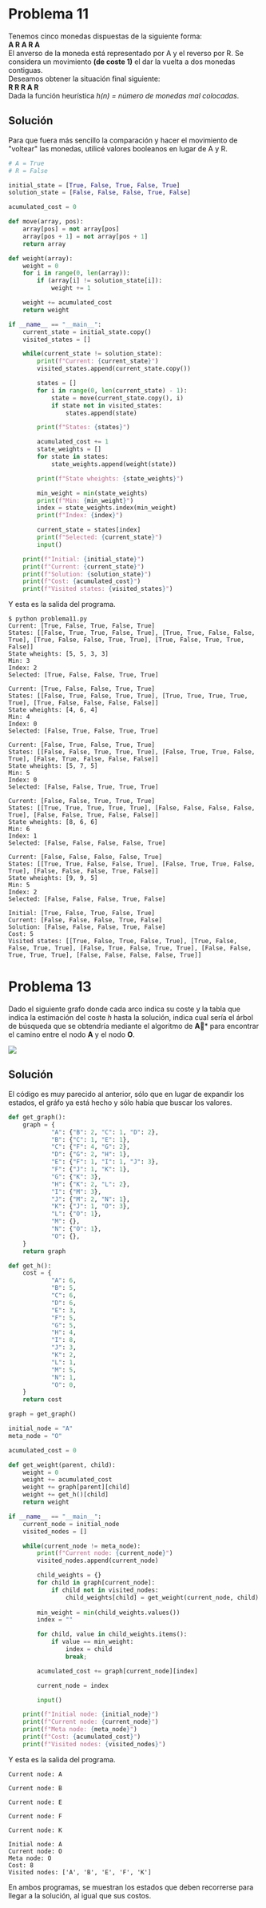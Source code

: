 # Problema 11

Tenemos cinco monedas dispuestas de la siguiente forma:  
 **A R A R A**  
El anverso de la moneda está representado por A y el reverso por R. Se considera un movimiento **(de coste 1)** el dar la vuelta a dos monedas contiguas.  
Deseamos obtener la situación final siguiente:  
 **R R R A R**  
Dada la función heurística *h(n) = número de monedas mal colocadas*.

## Solución

Para que fuera más sencillo la comparación y hacer el movimiento de "voltear" las monedas, utilicé valores booleanos en lugar de A y R.

```python
# A = True
# R = False

initial_state = [True, False, True, False, True]
solution_state = [False, False, False, True, False]

acumulated_cost = 0

def move(array, pos):
    array[pos] = not array[pos]
    array[pos + 1] = not array[pos + 1]
    return array

def weight(array):
    weight = 0
    for i in range(0, len(array)):
        if (array[i] != solution_state[i]):
            weight += 1

    weight += acumulated_cost
    return weight

if __name__ == "__main__":
    current_state = initial_state.copy()
    visited_states = []

    while(current_state != solution_state):
        print(f"Current: {current_state}")
        visited_states.append(current_state.copy())

        states = []
        for i in range(0, len(current_state) - 1):
            state = move(current_state.copy(), i)
            if state not in visited_states:
                states.append(state)

        print(f"States: {states}")

        acumulated_cost += 1
        state_weights = []
        for state in states:
            state_weights.append(weight(state))

        print(f"State wheights: {state_weights}")

        min_weight = min(state_weights)
        print(f"Min: {min_weight}")
        index = state_weights.index(min_weight)
        print(f"Index: {index}")

        current_state = states[index]
        print(f"Selected: {current_state}")
        input()

    print(f"Initial: {initial_state}")
    print(f"Current: {current_state}")
    print(f"Solution: {solution_state}")
    print(f"Cost: {acumulated_cost}")
    print(f"Visited states: {visited_states}")
```

Y esta es la salida del programa.

```
$ python problema11.py
Current: [True, False, True, False, True]
States: [[False, True, True, False, True], [True, True, False, False, True], [True, False, False, True, True], [True, False, True, True, False]]
State wheights: [5, 5, 3, 3]
Min: 3
Index: 2
Selected: [True, False, False, True, True]

Current: [True, False, False, True, True]
States: [[False, True, False, True, True], [True, True, True, True, True], [True, False, False, False, False]]
State wheights: [4, 6, 4]
Min: 4
Index: 0
Selected: [False, True, False, True, True]

Current: [False, True, False, True, True]
States: [[False, False, True, True, True], [False, True, True, False, True], [False, True, False, False, False]]
State wheights: [5, 7, 5]
Min: 5
Index: 0
Selected: [False, False, True, True, True]

Current: [False, False, True, True, True]
States: [[True, True, True, True, True], [False, False, False, False, True], [False, False, True, False, False]]
State wheights: [8, 6, 6]
Min: 6
Index: 1
Selected: [False, False, False, False, True]

Current: [False, False, False, False, True]
States: [[True, True, False, False, True], [False, True, True, False, True], [False, False, False, True, False]]
State wheights: [9, 9, 5]
Min: 5
Index: 2
Selected: [False, False, False, True, False]

Initial: [True, False, True, False, True]
Current: [False, False, False, True, False]
Solution: [False, False, False, True, False]
Cost: 5
Visited states: [[True, False, True, False, True], [True, False, False, True, True], [False, True, False, True, True], [False, False, True, True, True], [False, False, False, False, True]]
```



# Problema 13

Dado el siguiente grafo donde cada arco indica su coste y la tabla que indica la estimación del coste *h* hasta la solución, indica cual sería el árbol de búsqueda que se obtendría mediante el algoritmo de **A*** para encontrar el camino entre el nodo **A** y el nodo **O**.

![](/home/salva/Documents/Development/ExamenIA/b31c9921-ced0-4d09-8dde-2ae278f909bc.png)

## Solución

El código es muy parecido al anterior, sólo que en lugar de expandir los estados, el gráfo ya está hecho y sólo había que buscar los valores.

```python
def get_graph():
    graph = {
            "A": {"B": 2, "C": 1, "D": 2},
            "B": {"C": 1, "E": 1},
            "C": {"F": 4, "G": 2},
            "D": {"G": 2, "H": 1},
            "E": {"F": 1, "I": 1, "J": 3},
            "F": {"J": 1, "K": 1},
            "G": {"K": 3},
            "H": {"K": 2, "L": 2},
            "I": {"M": 3},
            "J": {"M": 2, "N": 1},
            "K": {"J": 1, "O": 3},
            "L": {"O": 1},
            "M": {},
            "N": {"O": 1},
            "O": {},
    }
    return graph

def get_h():
    cost = {
            "A": 6,
            "B": 5,                         
            "C": 6,
            "D": 6,
            "E": 3,
            "F": 5,
            "G": 5,
            "H": 4,
            "I": 8,
            "J": 3,
            "K": 2,
            "L": 1,
            "M": 5,
            "N": 1,
            "O": 0,
    }
    return cost

graph = get_graph()

initial_node = "A"
meta_node = "O"

acumulated_cost = 0

def get_weight(parent, child):
    weight = 0
    weight += acumulated_cost
    weight += graph[parent][child]
    weight += get_h()[child]
    return weight

if __name__ == "__main__":
    current_node = initial_node
    visited_nodes = []

    while(current_node != meta_node):
        print(f"Current node: {current_node}")
        visited_nodes.append(current_node)

        child_weights = {}
        for child in graph[current_node]:
            if child not in visited_nodes:
                child_weights[child] = get_weight(current_node, child)
        
        min_weight = min(child_weights.values())
        index = ""

        for child, value in child_weights.items():
            if value == min_weight:
                index = child
                break;

        acumulated_cost += graph[current_node][index]

        current_node = index

        input()

    print(f"Initial node: {initial_node}")
    print(f"Current node: {current_node}")
    print(f"Meta node: {meta_node}")
    print(f"Cost: {acumulated_cost}")
    print(f"Visited nodes: {visited_nodes}")
```

Y esta es la salida del programa.

```
Current node: A

Current node: B

Current node: E

Current node: F

Current node: K

Initial node: A
Current node: O
Meta node: O
Cost: 8
Visited nodes: ['A', 'B', 'E', 'F', 'K']
```

En ambos programas, se muestran los estados que deben recorrerse para llegar a la solución, al igual que sus costos.
